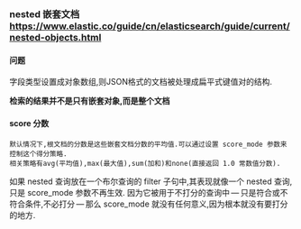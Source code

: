 ### nested 嵌套文档 https://www.elastic.co/guide/cn/elasticsearch/guide/current/nested-objects.html
#### 问题
字段类型设置成对象数组,则JSON格式的文档被处理成扁平式键值对的结构.



**检索的结果并不是只有嵌套对象,而是整个文档**

#### score 分数
```
默认情况下,根文档的分数是这些嵌套文档分数的平均值.可以通过设置 score_mode 参数来控制这个得分策略.
相关策略有avg(平均值),max(最大值),sum(加和)和none(直接返回 1.0 常数值分数).
```
如果 nested 查询放在一个布尔查询的 filter 子句中,其表现就像一个 nested 查询,只是 score_mode 参数不再生效.
因为它被用于不打分的查询中 — 只是符合或不符合条件,不必打分 — 那么 score_mode 就没有任何意义,因为根本就没有要打分的地方.